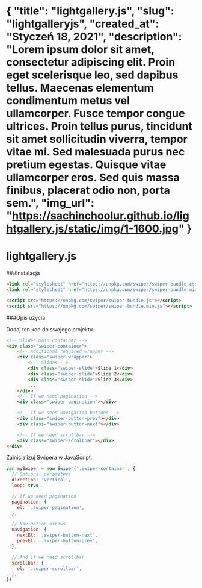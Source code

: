 {
"title": "lightgallery.js",
"slug": "lightgalleryjs",
"created_at": "Styczeń 18, 2021",
"description": "Lorem ipsum dolor sit amet, consectetur adipiscing elit. Proin eget scelerisque leo, sed dapibus tellus. Maecenas elementum condimentum metus vel ullamcorper. Fusce tempor congue ultrices. Proin tellus purus, tincidunt sit amet sollicitudin viverra, tempor vitae mi. Sed malesuada purus nec pretium egestas. Quisque vitae ullamcorper eros. Sed quis massa finibus, placerat odio non, porta sem.",
"img_url": "https://sachinchoolur.github.io/lightgallery.js/static/img/1-1600.jpg"
}
===

# lightgallery.js

###Instalacja

```html
<link rel="stylesheet" href="https://unpkg.com/swiper/swiper-bundle.css">
<link rel="stylesheet" href="https://unpkg.com/swiper/swiper-bundle.min.css">

<script src="https://unpkg.com/swiper/swiper-bundle.js"></script>
<script src="https://unpkg.com/swiper/swiper-bundle.min.js"></script>
```

###Opis użycia

Dodaj ten kod do swojego projektu.
```html
<!-- Slider main container -->
<div class="swiper-container">
    <!-- Additional required wrapper -->
    <div class="swiper-wrapper">
        <!-- Slides -->
        <div class="swiper-slide">Slide 1</div>
        <div class="swiper-slide">Slide 2</div>
        <div class="swiper-slide">Slide 3</div>
        ...
    </div>
    <!-- If we need pagination -->
    <div class="swiper-pagination"></div>

    <!-- If we need navigation buttons -->
    <div class="swiper-button-prev"></div>
    <div class="swiper-button-next"></div>

    <!-- If we need scrollbar -->
    <div class="swiper-scrollbar"></div>
</div>
```

Zainicjalizuj Swipera w JavaScript.
```javascript
var mySwiper = new Swiper('.swiper-container', {
  // Optional parameters
  direction: 'vertical',
  loop: true,

  // If we need pagination
  pagination: {
    el: '.swiper-pagination',
  },

  // Navigation arrows
  navigation: {
    nextEl: '.swiper-button-next',
    prevEl: '.swiper-button-prev',
  },

  // And if we need scrollbar
  scrollbar: {
    el: '.swiper-scrollbar',
  },
})
```
